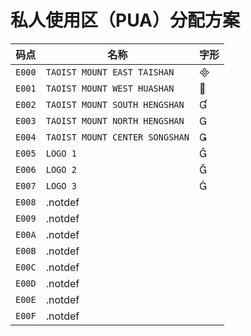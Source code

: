 # 私人使用区（PUA）分配方案

|码点|名称|字形|
|-|-|-|
|`E000`|`TAOIST MOUNT EAST TAISHAN`||
|`E001`|`TAOIST MOUNT WEST HUASHAN`||
|`E002`|`TAOIST MOUNT SOUTH HENGSHAN`||
|`E003`|`TAOIST MOUNT NORTH HENGSHAN`||
|`E004`|`TAOIST MOUNT CENTER SONGSHAN`||
|`E005`|`LOGO 1`||
|`E006`|`LOGO 2`||
|`E007`|`LOGO 3`||
|`E008`|.notdef||
|`E009`|.notdef||
|`E00A`|.notdef||
|`E00B`|.notdef||
|`E00C`|.notdef||
|`E00D`|.notdef||
|`E00E`|.notdef||
|`E00F`|.notdef||
